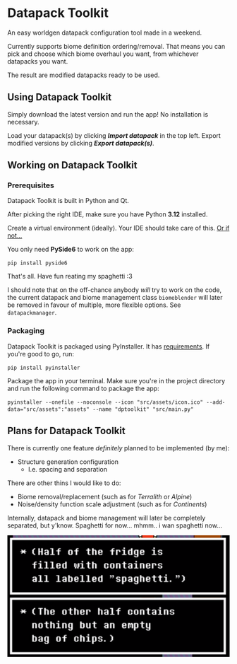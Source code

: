 # Datapack Toolkit
An easy worldgen datapack configuration tool made in a weekend.

Currently supports biome definition ordering/removal.
That means you can pick and choose which biome overhaul you want, from whichever datapacks you want.

The result are modified datapacks ready to be used.

## Using Datapack Toolkit
Simply download the latest version and run the app!
No installation is necessary.

Load your datapack(s) by clicking ***Import datapack*** in the top left.
Export modified versions by clicking ***Export datapack(s)***.

## Working on Datapack Toolkit

### Prerequisites 
Datapack Toolkit is built in Python and Qt.

After picking the right IDE, make sure you have Python **3.12** installed.

Create a virtual environment (ideally). Your IDE should take care of this. [Or if not...](https://doc.qt.io/qtforpython-6/gettingstarted.html#installation)

You only need **PySide6** to work on the app:

    pip install pyside6

That's all. Have fun reating my spaghetti :3

I should note that on the off-chance anybody _will_ try to work on the code,
the current datapack and biome management class `biomeblender` will later be removed in favour of multiple, more flexible options.
See `datapackmanager`.

### Packaging

Datapack Toolkit is packaged using PyInstaller.
It has [requirements](https://pyinstaller.org/en/stable/requirements.html).
If you're good to go, run:

    pip install pyinstaller

Package the app in your terminal. Make sure you're in the project directory and run the following command to package the app:

    pyinstaller --onefile --noconsole --icon "src/assets/icon.ico" --add-data="src/assets":"assets" --name "dptoolkit" "src/main.py"

## Plans for Datapack Toolkit

There is currently one feature _definitely_ planned to be implemented (by me):
- Structure generation configuration
  - I.e. spacing and separation

There are other thins I would like to do:
- Biome removal/replacement (such as for _Terralith_ or _Alpine_)
- Noise/density function scale adjustment (such as for _Continents_)

Internally, datapack and biome management will later be completely separated, but y'know. Spaghetti for now... mhmm.. i wan spaghetti now...

![](https://raw.githubusercontent.com/everloste/DatapackToolkit/refs/heads/main/code.png)
